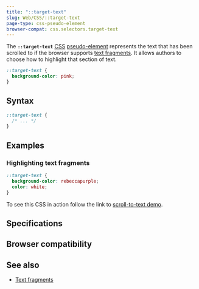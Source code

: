 ```yaml
---
title: "::target-text"
slug: Web/CSS/::target-text
page-type: css-pseudo-element
browser-compat: css.selectors.target-text
---
```




The **`::target-text`** [CSS](/Web/CSS) [pseudo-element](/Web/CSS/Pseudo-elements) represents the text that has been scrolled to if the browser supports [text fragments](/Web/URI/Fragment/Text_fragments). It allows authors to choose how to highlight that section of text.

```css
::target-text {
  background-color: pink;
}
```

## Syntax

```css
::target-text {
  /* ... */
}
```

## Examples

### Highlighting text fragments

```css
::target-text {
  background-color: rebeccapurple;
  color: white;
}
```

To see this CSS in action follow the link to [scroll-to-text demo](https://mdn.github.io/css-examples/target-text/index.html#:~:text=From%20the%20foregoing%20remarks%20we%20may%20gather%20an%20idea%20of%20the%20importance).

## Specifications



## Browser compatibility



## See also

- [Text fragments](/Web/URI/Fragment/Text_fragments)
